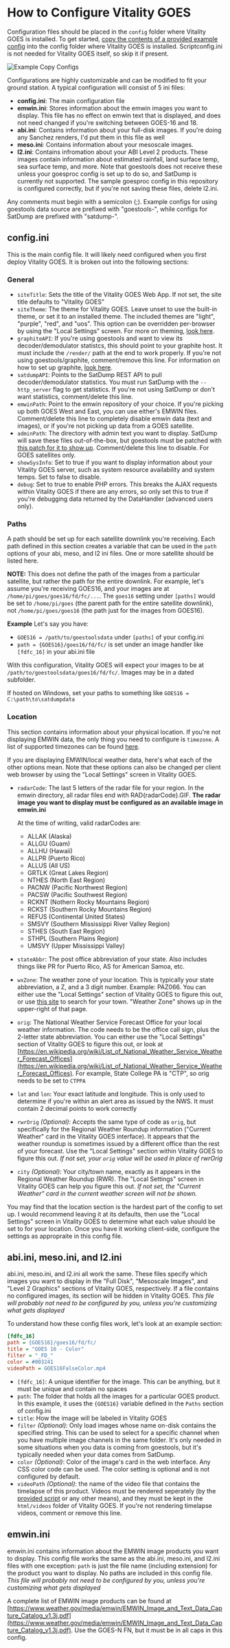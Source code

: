 # How to Configure Vitality GOES

Configuration files should be placed in the `config` folder where Vitality GOES is installed. To get started, [copy the contents of a provided example config](/configs) into the config folder where Vitality GOES is installed. Scriptconfig.ini is not needed for Vitality GOES itself, so skip it if present.

![Example Copy Configs](https://user-images.githubusercontent.com/24253715/213600531-dbd89150-309d-4695-b276-0df8e414ae55.png)

Configurations are highly customizable and can be modified to fit your ground station. A typical configuration will consist of 5 ini files:

* **config.ini**: The main configuration file
* **emwin.ini**: Stores information about the emwin images you want to display. This file has no effect on emwin text that is displayed, and does not need changed if you're switching between GOES-16 and 18.
* **abi.ini**: Contains information about your full-disk images. If you're doing any Sanchez renders, I'd put them in this file as well
* **meso.ini**: Contains information about your mesoscale images.
* **l2.ini**: Contains infromation about your ABI Level 2 products. These images contain information about estimated rainfall, land surface temp, sea surface temp, and more. Note that goestools does not receive these unless your goesproc config is set up to do so, and SatDump is currently not supported. The sample goesproc config in this repository is configured correctly, but if you're not saving these files, delete l2.ini.

Any comments must begin with a semicolon (;). Example configs for using goestools data source are prefixed with "goestools-", while configs for SatDump are prefixed with "satdump-".

## config.ini

This is the main config file. It will likely need configured when you first deploy Vitality GOES. It is broken out into the following sections:

### General
* `siteTitle`: Sets the title of the Vitality GOES Web App. If not set, the site title defaults to "Vitality GOES"
* `siteTheme`: The theme for Vitality GOES. Leave unset to use the built-in theme, or set it to an installed theme. The included themes are "light", "purple", "red", and "uos". This option can be overridden per-browser by using the "Local Settings" screen. For more on theming, [look here](/docs/themes.md).
* `graphiteAPI`: If you're using goestools and want to view its decoder/demodulator statistcs, this should point to your graphite host. It must include the `/render/` path at the end to work properly. If you're not using goestools/graphite, comment/remove this line. For information on how to set up graphite, [look here](/docs/graphite.md).
* `satdumpAPI`: Points to the SatDump REST API to pull decoder/demodulator statistics. You must run SatDump with the `--http_server` flag to get statistics. If you're not using SatDump or don't want statistics, comment/delete this line.
* `emwinPath`: Point to the emwin repository of your choice. If you're picking up both GOES West and East, you can use either's EMWIN files. Comment/delete this line to completely disable emwin data (text and images), or if you're not picking up data from a GOES satellite.
* `adminPath`: The directory with admin text you want to display. SatDump will save these files out-of-the-box, but goestools must be patched with [this patch for it to show up](https://github.com/pietern/goestools/pull/105/files). Comment/delete this line to disable. For GOES satellites only.
* `showSysInfo`: Set to true if you want to display information about your Vitality GOES server, such as system resource availability and system temps. Set to false to disable.
* `debug`: Set to true to enable PHP errors. This breaks the AJAX requests within Vitality GOES if there are any errors, so only set this to true if you're debugging data returned by the DataHandler (advanced users only).

### Paths
A path should be set up for each satellite downlink you're receiving. Each path defined in this section creates a variable that can be used in the `path` options of your abi, meso, and l2 ini files. One or more satellite should be listed here.

**NOTE:** This does not define the path of the images from a particular satellite, but rather the path for the entire downlink. For example, let's assume you're receiving GOES16, and your images are at `/home/pi/goes/goes16/fd/fc/...`. The `goes16` setting under `[paths]` would be set to `/home/pi/goes` (the parent path for the entire satellite downlink), not `/home/pi/goes/goes16` (the path just for the images from GOES16).

**Example** Let's say you have:
- `GOES16 = /path/to/goestoolsdata` under `[paths]` of your config.ini
- `path = {GOES16}/goes16/fd/fc/` is set under an image handler like `[fdfc_16]` in your abi.ini file

With this configuration, Vitality GOES will expect your images to be at `/path/to/goestoolsdata/goes16/fd/fc/`. Images may be in a dated subfolder.

If hosted on Windows, set your paths to something like `GOES16 = C:\path\to\satdumpdata`

### Location
This section contains information about your physical location. If you're not displaying EMWIN data, the only thing you need to configure is `timezone`. A list of supported timezones can be found [here](https://www.php.net/manual/en/timezones.php).

If you are displaying EMWIN/local weather data, here's what each of the other options mean. Note that these options can also be changed per client web browser by using the "Local Settings" screen in Vitality GOES.

* `radarCode`: The last 5 letters of the radar file for your region. In the emwin directory, all radar files end with RAD{radarCode}.GIF. **The radar image you want to display must be configured as an available image in emwin.ini**
  
  At the time of writing, valid radarCodes are:
  *  ALLAK (Alaska)
  *  ALLGU (Guam)
  *  ALLHU (Hawaii)
  *  ALLPR (Puerto Rico)
  *  ALLUS (All US)
  *  GRTLK (Great Lakes Region)
  *  NTHES (North East Region)
  *  PACNW (Pacific Northwest Region)
  *  PACSW (Pacific Southwest Region)
  *  RCKNT (Nothern Rocky Mountains Region)
  *  RCKST (Southern Rocky Mountains Region)
  *  REFUS (Continental United States)
  *  SMSVY (Southern Mississippi River Valley Region)
  *  STHES (South East Region)
  *  STHPL (Southern Plains Region)
  *  UMSVY (Upper Mississippi Valley)
*  `stateAbbr`: The post office abbreviation of your state. Also includes things like PR for Puerto Rico, AS for American Samoa, etc.
*  `wxZone`: The weather zone of your location. This is typically your state abbreviation, a Z, and a 3 digit number. Example: PAZ066. You can either use the "Local Settings" section of Vitality GOES to figure this out, or use [this site](https://pnwpest.org/cgi-bin/wea3/wea3) to search for your town. "Weather Zone" shows up in the upper-right of that page.
*  `orig`: The National Weather Service Forecast Office for your local weather information. The code needs to be the office call sign, plus the 2-letter state abbreviation. You can either use the "Local Settings" section of Vitality GOES to figure this out, or look at [https://en.wikipedia.org/wiki/List_of_National_Weather_Service_Weather_Forecast_Offices](https://en.wikipedia.org/wiki/List_of_National_Weather_Service_Weather_Forecast_Offices). For example, State College PA is "CTP", so orig needs to be set to `CTPPA`
*  `lat` and `lon`: Your exact latitude and longitude. This is only used to determine if you're within an alert area as issued by the NWS. It must contain 2 decimal points to work correctly
*  `rwrOrig` *(Optional)*: Accepts the same type of code as `orig`, but specifically for the Regional Weather Roundup information ("Current Weather" card in the Vitality GOES interface). It appears that the weather roundup is sometimes issued by a different office than the rest of your forecast. Use the "Local Settings" section within Vitality GOES to figure this out. *If not set, your `orig` value will be used in place of rwrOrig*
*  `city` *(Optional)*: Your city/town name, exactly as it appears in the Regional Weather Roundup (RWR). The "Local Settings" screen in Vitality GOES can help you figure this out. *If not set, the "Current Weather" card in the current weather screen will not be shown.*

You may find that the location section is the hardest part of the config to set up. I would recommend leaving it at its defaults, then use the "Local Settings" screen in Vitality GOES to determine what each value should be set to for your location. Once you have it working client-side, configure the settings as appropraite in this config file.

## abi.ini, meso.ini, and l2.ini

abi.ini, meso.ini, and l2.ini all work the same. These files specify which images you want to display in the "Full Disk", "Mesoscale Images", and "Level 2 Graphics" sections of Vitality GOES, respectively. If a file contains no configured images, its section will be hidden in Vitality GOES. *This file will probably not need to be configured by you, unless you're customizing what gets displayed*

To understand how these config files work, let's look at an example section:

```ini
[fdfc_16]
path = {GOES16}/goes16/fd/fc/
title = "GOES 16 - Color"
filter = "_FD_"
color = #003241
videoPath = GOES16FalseColor.mp4
```

* `[fdfc_16]`: A unique identifier for the image. This can be anything, but it must be unique and contain no spaces
* `path`: The folder that holds all the images for a particular GOES product. In this example, it uses the `{GOES16}` variable defined in the `Paths` section of config.ini
* `title`: How the image will be labeled in Vitality GOES
* `filter` *(Optional)*: Only load images whose name on-disk contains the specified string. This can be used to select for a specific channel when you have multiple image channels in the same folder. It's only needed in some situations when you data is coming from goestools, but it's typically needed when your data comes from SatDump.
* `color` *(Optional)*: Color of the image's card in the web interface. Any CSS color code can be used. The color setting is optional and is not configured by default.
* `videoPath` *(Optional)*: the name of the video file that contains the timelapse of this product. Videos must be rendered seperately (by the [provided script](scripts.md#createvideos-abish) or any other means), and they must be kept in the `html/videos` folder of Vitality GOES. If you're not rendering timelapse videos, comment or remove this line.

## emwin.ini

emwin.ini contains information about the EMWIN image products you want to display. This config file works the same as the abi.ini, meso.ini, and l2.ini files with one exception: `path` is just the file name (including extension) for the product you want to display. No paths are included in this config file. *This file will probably not need to be configured by you, unless you're customizing what gets displayed*

A complete list of EMWIN image products can be found at [https://www.weather.gov/media/emwin/EMWIN_Image_and_Text_Data_Capture_Catalog_v1.3j.pdf](https://www.weather.gov/media/emwin/EMWIN_Image_and_Text_Data_Capture_Catalog_v1.3j.pdf). Use the GOES-N FN, but it must be in all caps in this config.
